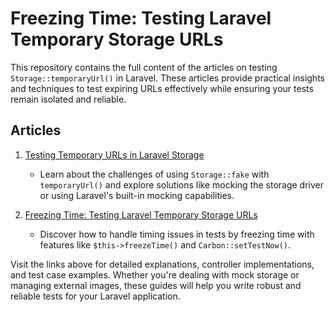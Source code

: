 # Freezing Time: Testing Laravel Temporary Storage URLs

This repository contains the full content of the articles on testing `Storage::temporaryUrl()` in Laravel. These
articles provide practical insights and techniques to test expiring URLs effectively while ensuring your tests remain
isolated and reliable.

## Articles

1. [Testing Temporary URLs in Laravel Storage](https://dev.to/tegos/testing-temporary-urls-in-laravel-storage-20p7)

   - Learn about the challenges of using `Storage::fake` with `temporaryUrl()` and explore solutions like mocking the
     storage driver or using Laravel's built-in mocking capabilities.

2. [Freezing Time: Testing Laravel Temporary Storage URLs](https://dev.to/tegos/freezing-time-testing-laravel-temporary-storage-urls-13n1)

   - Discover how to handle timing issues in tests by freezing time with features like `$this->freezeTime()` and
     `Carbon::setTestNow()`.

Visit the links above for detailed explanations, controller implementations, and test case examples. Whether you're
dealing with mock storage or managing external images, these guides will help you write robust and reliable tests for
your Laravel application.

